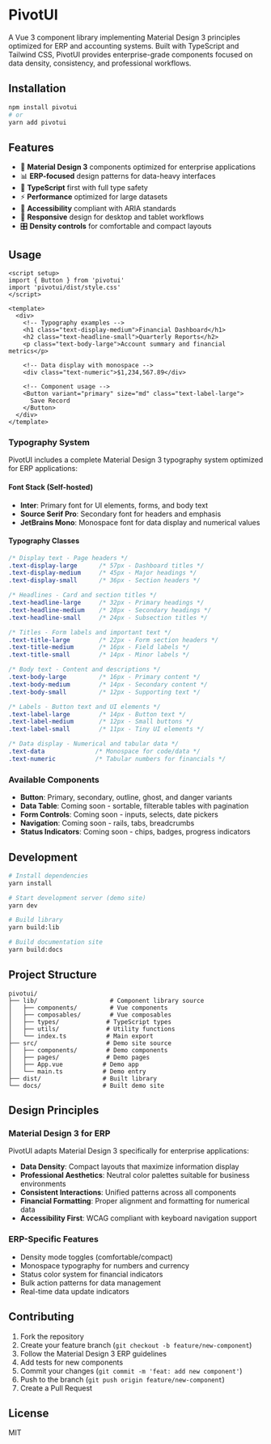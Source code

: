 # PivotUI

A Vue 3 component library implementing Material Design 3 principles optimized for ERP and accounting systems. Built with TypeScript and Tailwind CSS, PivotUI provides enterprise-grade components focused on data density, consistency, and professional workflows.

## Installation

```bash
npm install pivotui
# or
yarn add pivotui
```

## Features

- 🎨 **Material Design 3** components optimized for enterprise applications
- 📊 **ERP-focused** design patterns for data-heavy interfaces  
- 🔧 **TypeScript** first with full type safety
- ⚡ **Performance** optimized for large datasets
- 🎯 **Accessibility** compliant with ARIA standards
- 📱 **Responsive** design for desktop and tablet workflows
- 🎛️ **Density controls** for comfortable and compact layouts

## Usage

```vue
<script setup>
import { Button } from 'pivotui'
import 'pivotui/dist/style.css'
</script>

<template>
  <div>
    <!-- Typography examples -->
    <h1 class="text-display-medium">Financial Dashboard</h1>
    <h2 class="text-headline-small">Quarterly Reports</h2>
    <p class="text-body-large">Account summary and financial metrics</p>
    
    <!-- Data display with monospace -->
    <div class="text-numeric">$1,234,567.89</div>
    
    <!-- Component usage -->
    <Button variant="primary" size="md" class="text-label-large">
      Save Record
    </Button>
  </div>
</template>
```

### Typography System

PivotUI includes a complete Material Design 3 typography system optimized for ERP applications:

#### Font Stack (Self-hosted)
- **Inter**: Primary font for UI elements, forms, and body text
- **Source Serif Pro**: Secondary font for headers and emphasis
- **JetBrains Mono**: Monospace font for data display and numerical values

#### Typography Classes
```css
/* Display text - Page headers */
.text-display-large      /* 57px - Dashboard titles */
.text-display-medium     /* 45px - Major headings */
.text-display-small      /* 36px - Section headers */

/* Headlines - Card and section titles */
.text-headline-large     /* 32px - Primary headings */
.text-headline-medium    /* 28px - Secondary headings */
.text-headline-small     /* 24px - Subsection titles */

/* Titles - Form labels and important text */
.text-title-large        /* 22px - Form section headers */
.text-title-medium       /* 16px - Field labels */
.text-title-small        /* 14px - Minor labels */

/* Body text - Content and descriptions */
.text-body-large         /* 16px - Primary content */
.text-body-medium        /* 14px - Secondary content */
.text-body-small         /* 12px - Supporting text */

/* Labels - Button text and UI elements */
.text-label-large        /* 14px - Button text */
.text-label-medium       /* 12px - Small buttons */
.text-label-small        /* 11px - Tiny UI elements */

/* Data display - Numerical and tabular data */
.text-data              /* Monospace for code/data */
.text-numeric           /* Tabular numbers for financials */
```

### Available Components

- **Button**: Primary, secondary, outline, ghost, and danger variants
- **Data Table**: Coming soon - sortable, filterable tables with pagination
- **Form Controls**: Coming soon - inputs, selects, date pickers
- **Navigation**: Coming soon - rails, tabs, breadcrumbs
- **Status Indicators**: Coming soon - chips, badges, progress indicators

## Development

```bash
# Install dependencies
yarn install

# Start development server (demo site)
yarn dev

# Build library
yarn build:lib

# Build documentation site
yarn build:docs
```

## Project Structure

```
pivotui/
├── lib/                    # Component library source
│   ├── components/         # Vue components
│   ├── composables/        # Vue composables
│   ├── types/             # TypeScript types
│   ├── utils/             # Utility functions
│   └── index.ts           # Main export
├── src/                   # Demo site source
│   ├── components/        # Demo components
│   ├── pages/             # Demo pages
│   ├── App.vue           # Demo app
│   └── main.ts           # Demo entry
├── dist/                 # Built library
└── docs/                 # Built demo site
```

## Design Principles

### Material Design 3 for ERP
PivotUI adapts Material Design 3 specifically for enterprise applications:

- **Data Density**: Compact layouts that maximize information display
- **Professional Aesthetics**: Neutral color palettes suitable for business environments  
- **Consistent Interactions**: Unified patterns across all components
- **Financial Formatting**: Proper alignment and formatting for numerical data
- **Accessibility First**: WCAG compliant with keyboard navigation support

### ERP-Specific Features
- Density mode toggles (comfortable/compact)
- Monospace typography for numbers and currency
- Status color system for financial indicators
- Bulk action patterns for data management
- Real-time data update indicators

## Contributing

1. Fork the repository
2. Create your feature branch (`git checkout -b feature/new-component`)
3. Follow the Material Design 3 ERP guidelines
4. Add tests for new components
5. Commit your changes (`git commit -m 'feat: add new component'`)
6. Push to the branch (`git push origin feature/new-component`)
7. Create a Pull Request

## License

MIT

